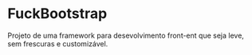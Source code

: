 # FuckBootstrap
Projeto de uma framework para desevolvimento front-ent que seja leve, sem frescuras e customizável.
